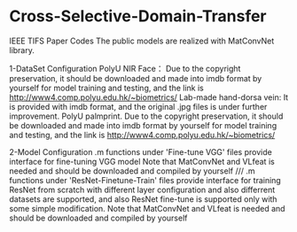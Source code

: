 # Cross-Selective-Domain-Transfer
IEEE TIFS Paper Codes
The public models are realized with MatConvNet library.

1-DataSet Configuration
PolyU NIR Face： Due to the copyright preservation, it should be downloaded and made into imdb format by yourself for model training and testing, and the link is http://www4.comp.polyu.edu.hk/~biometrics/
Lab-made hand-dorsa vein: It is provided with imdb format, and the original .jpg files is under further improvement.
PolyU palmprint. Due to the copyright preservation, it should be downloaded and made into imdb format by yourself for model training and testing, and the link is http://www4.comp.polyu.edu.hk/~biometrics/


2-Model Configuration
.m functions under 'Fine-tune VGG' files provide interface for fine-tuning VGG model
Note that MatConvNet and VLfeat is needed and should be downloaded and compiled by yourself
///
.m functions under 'ResNet-Finetune-Train' files provide interface for training ResNet from scratch with different layer configuration and also differrent datasets are supported, and also ResNet fine-tune is supported only with some simple modification.
Note that MatConvNet and VLfeat is needed and should be downloaded and compiled by yourself

